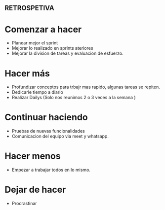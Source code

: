 ## RETROSPETIVA

# Comenzar a hacer
- Planear mejor el sprint
- Mejorar lo realizado en sprints ateriores
- Mejorar la division de tareas y evaluacion de esfuerzo.

# Hacer más
- Profundizar conceptos para trbajr mas rapido, algunas tareas se repiten.
- Dedicarle tiempo a diario
- Realizar Dailys (Solo nos reunimos 2 o 3 veces a la semana )

# Continuar haciendo
- Pruebas de nuevas funcionalidades
- Comunicacion del equipo via meet y whatsapp.

# Hacer menos
- Empezar a trabajar todos en lo mismo.

# Dejar de hacer
- Procrastinar
